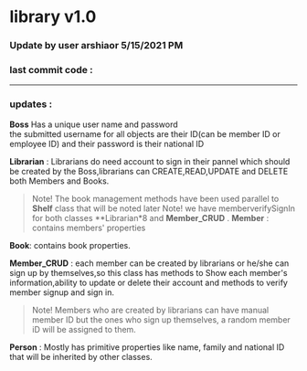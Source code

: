 # library v1.0
### Update by user arshiaor 5/15/2021      PM
### last commit code :
---
### updates :
**Boss** Has a unique user name and password <br />
the submitted username for all objects are their ID(can be member ID or employee ID) and their password is their national ID<br/>

**Librarian** : Librarians do need account to sign in their pannel which should be created by the Boss,librarians can CREATE,READ,UPDATE and DELETE both Members and Books.
>Note! The book management methods have been used parallel to **Shelf** class that will be noted later
>Note! we have memberverifySignIn for both classes **Librarian*8 and **Member_CRUD** .
**Member** : contains members' properties<br/>

**Book**: contains book properties.<br/>

**Member_CRUD** : each member can be created by librarians or he/she can sign up by themselves,so this class has methods to Show each member's information,ability to update or delete their account and methods to verify member signup and sign in.
>Note! Members who are created by librarians can have manual member ID but the ones who sign up themselves, a random member iD will be assigned to them.

**Person** : Mostly has primitive properties like name, family and national ID that will be inherited by other classes.

